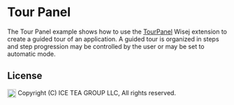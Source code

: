 Tour Panel
====

The Tour Panel example shows how to use the [TourPanel](https://github.com/iceteagroup/wisej-extensions/tree/master/Wisej.Web.Ext.TourPanel) Wisej extension to create a guided tour of an application. A guided tour is organized in steps and step progression may be controlled by the user or may be set to automatic mode.

License
-------
<img src="http://iceteagroup.com/wp-content/uploads/2017/01/Square-64x64-trasp.png" height="20" align="top"> Copyright (C) ICE TEA GROUP LLC, All rights reserved.
